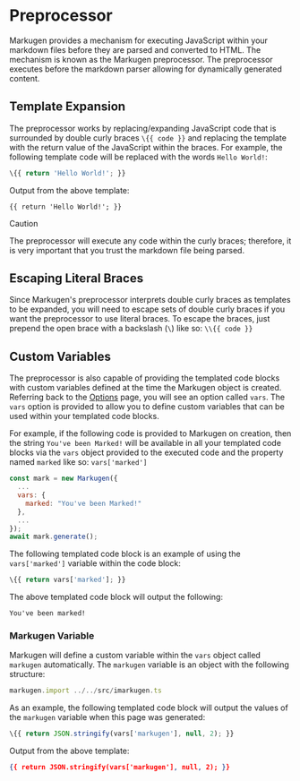 # Preprocessor
Markugen provides a mechanism for executing JavaScript within your markdown
files before they are parsed and converted to HTML. The mechanism is known as
the Markugen preprocessor. The preprocessor executes before the markdown parser
allowing for dynamically generated content.

## Template Expansion
The preprocessor works by replacing/expanding JavaScript code that is surrounded
by double curly braces `\{{ code }}` and replacing the template with the return
value of the JavaScript within the braces. For example, the following
template code will be replaced with the words `Hello World!`:

~~~js
\{{ return 'Hello World!'; }}
~~~

Output from the above template:

~~~
{{ return 'Hello World!'; }}
~~~

> [!CAUTION]
> The preprocessor will execute any code within the curly braces; therefore, it
> is very important that you trust the markdown file being parsed.

## Escaping Literal Braces
Since Markugen's preprocessor interprets double curly braces as templates to
be expanded, you will need to escape sets of double curly braces if you want
the preprocessor to use literal braces. To escape the braces, just prepend the
open brace with a backslash (`\`) like so: `\\{{ code }}`

## Custom Variables
The preprocessor is also capable of providing the templated code blocks with
custom variables defined at the time the Markugen object is created. Referring
back to the [Options](./Options.md) page, you will see an option called `vars`.
The `vars` option is provided to allow you to define custom variables that
can be used within your templated code blocks.

For example, if the following code is provided to Markugen on creation, then
the string `You've been Marked!` will be available in all your templated code
blocks via the `vars` object provided to the executed code and the property
named `marked` like so: `vars['marked']`

~~~js
const mark = new Markugen({
  ...
  vars: {
    marked: "You've been Marked!"
  },
  ...
});
await mark.generate();
~~~

The following templated code block is an example of using the `vars['marked']`
variable within the code block:

~~~js
\{{ return vars['marked']; }}
~~~

The above templated code block will output the following:

~~~
You've been marked!
~~~

### Markugen Variable
Markugen will define a custom variable within the `vars` object called 
`markugen` automatically. The `markugen` variable is an object with the 
following structure:

~~~js
markugen.import ../../src/imarkugen.ts
~~~

As an example, the following templated code block will output the values of
the `markugen` variable when this page was generated:

~~~js
\{{ return JSON.stringify(vars['markugen'], null, 2); }}
~~~

Output from the above template:

~~~json
{{ return JSON.stringify(vars['markugen'], null, 2); }}
~~~
